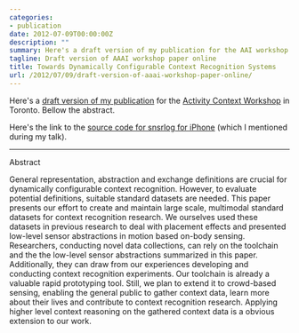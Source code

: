 ```yaml
---
categories:
- publication
date: 2012-07-09T00:00:00Z
description: ""
summary: Here's a draft version of my publication for the AAI workshop ...
tagline: Draft version of AAAI workshop paper online
title: Towards Dynamically Configurable Context Recognition Systems
url: /2012/07/09/draft-version-of-aaai-workshop-paper-online/
---
```


Here's a [draft version of my publication](http://kaikunze.de/papers/2012Kunze.pdf) for the [Activity Context Workshop](http://activitycontext.org/)
in Toronto. Bellow the abstract.

Here's the link to the [source code for snsrlog for iPhone](https://github.com/kkai/snsrlog) (which I mentioned during my talk).

***
Abstract

General representation, abstraction and exchange definitions are crucial for dynamically configurable context recognition. 
However, to evaluate potential definitions, suitable standard datasets are needed. 
This paper presents our effort to create and maintain large scale, multimodal standard datasets 
for context recognition research. We ourselves used these datasets in previous research to deal with placement effects 
and presented low-level sensor abstractions in motion based on-body sensing.
Researchers, conducting novel data collections, can rely on the toolchain and the the low-level sensor 
abstractions summarized in this paper. Additionally, they can draw from our experiences developing and 
conducting context recognition experiments.
Our toolchain is already a valuable rapid prototyping tool. Still, we plan to extend it to crowd-based 
sensing, enabling the general public to gather context data, learn more about their lives and contribute 
to context recognition research.
Applying higher level context reasoning on the gathered context data is a obvious extension to our work.

